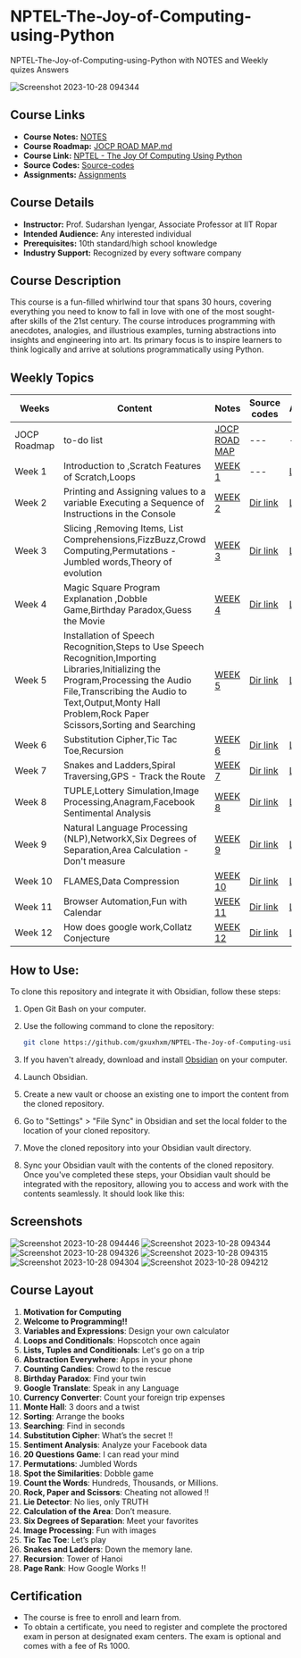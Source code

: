 # NPTEL-The-Joy-of-Computing-using-Python
NPTEL-The-Joy-of-Computing-using-Python with NOTES and Weekly quizes Answers 

![Screenshot 2023-10-28 094344](https://github.com/gxuxhxm/NPTEL-The-Joy-of-Computing-using-Python/assets/114379335/9afefd12-5e07-40f2-b3c0-f0053e3dbf46)

## Course Links

- **Course Notes:** [NOTES](https://github.com/gxuxhxm/NPTEL-The-Joy-of-Computing-using-Python/tree/main/NOTES)
- **Course Roadmap:** [JOCP ROAD MAP.md](https://github.com/gxuxhxm/NPTEL-The-Joy-of-Computing-using-Python/blob/main/JOCP%20ROAD%20MAP.md)
- **Course Link:** [NPTEL - The Joy Of Computing Using Python](https://onlinecourses.nptel.ac.in/noc23_cs108/course)
- **Source Codes:** [Source-codes](https://github.com/gxuxhxm/NPTEL-The-Joy-of-Computing-using-Python/tree/main/Source-codes)
- **Assignments:** [Assignments](https://github.com/gxuxhxm/NPTEL-The-Joy-of-Computing-using-Python/tree/main/Assignments)

## Course Details

- **Instructor:** Prof. Sudarshan Iyengar, Associate Professor at IIT Ropar
- **Intended Audience:** Any interested individual
- **Prerequisites:** 10th standard/high school knowledge
- **Industry Support:** Recognized by every software company

## Course Description

This course is a fun-filled whirlwind tour that spans 30 hours, covering everything you need to know to fall in love with one of the most sought-after skills of the 21st century. The course introduces programming with anecdotes, analogies, and illustrious examples, turning abstractions into insights and engineering into art. Its primary focus is to inspire learners to think logically and arrive at solutions programmatically using Python.

## Weekly Topics

| Weeks | Content | Notes | Source codes | Assignments |
| ----- | ------- | ---- | ------------ | ----------- |
| JOCP Roadmap | to-do list | [JOCP ROAD MAP](https://github.com/gxuxhxm/NPTEL-The-Joy-of-Computing-using-Python/blob/main/JOCP%20ROAD%20MAP.md?plain=1) | --- | --- |
| Week 1 | Introduction to ,Scratch Features of Scratch,Loops| [WEEK 1](https://github.com/gxuxhxm/NPTEL-The-Joy-of-Computing-using-Python/blob/main/NOTES/WEEK%201.md) | --- |  [LINK](https://github.com/gxuxhxm/NPTEL-The-Joy-of-Computing-using-Python/blob/main/Assignments/WEEK%201.md) |
| Week 2 | Printing and Assigning values to a variable Executing a Sequence of Instructions in the Console | [WEEK 2](https://github.com/gxuxhxm/NPTEL-The-Joy-of-Computing-using-Python/blob/main/NOTES/WEEK%202.md) | [Dir link](https://github.com/gxuxhxm/NPTEL-The-Joy-of-Computing-using-Python/tree/main/Source-codes/WEEK%202) |  [LINK](https://github.com/gxuxhxm/NPTEL-The-Joy-of-Computing-using-Python/blob/main/Assignments/WEEK%202.md) |
| Week 3 | Slicing ,Removing Items, List Comprehensions,FizzBuzz,Crowd Computing,Permutations - Jumbled words,Theory of evolution | [WEEK 3](https://github.com/gxuxhxm/NPTEL-The-Joy-of-Computing-using-Python/blob/main/NOTES/WEEK%203.md) | [Dir link](https://github.com/gxuxhxm/NPTEL-The-Joy-of-Computing-using-Python/tree/main/Source-codes/WEEK%203) |  [LINK](https://github.com/gxuxhxm/NPTEL-The-Joy-of-Computing-using-Python/blob/main/Assignments/WEEK%203.md) |
| Week 4 | Magic Square Program Explanation ,Dobble Game,Birthday Paradox,Guess the Movie | [WEEK 4](https://github.com/gxuxhxm/NPTEL-The-Joy-of-Computing-using-Python/blob/main/NOTES/WEEK%204.md) | [Dir link](https://github.com/gxuxhxm/NPTEL-The-Joy-of-Computing-using-Python/tree/main/Source-codes/WEEK%204) |  [LINK](https://github.com/gxuxhxm/NPTEL-The-Joy-of-Computing-using-Python/blob/main/Assignments/WEEK%204.md) |
| Week 5 | Installation of Speech Recognition,Steps to Use Speech Recognition,Importing Libraries,Initializing the Program,Processing the Audio File,Transcribing the Audio to Text,Output,Monty Hall Problem,Rock Paper Scissors,Sorting and Searching | [WEEK 5](https://github.com/gxuxhxm/NPTEL-The-Joy-of-Computing-using-Python/blob/main/NOTES/WEEK%205.md) | [Dir link](https://github.com/gxuxhxm/NPTEL-The-Joy-of-Computing-using-Python/tree/main/Source-codes/WEEK%205) |  [LINK](https://github.com/gxuxhxm/NPTEL-The-Joy-of-Computing-using-Python/blob/main/Assignments/WEEK%205.md) |
| Week 6 | Substitution Cipher,Tic Tac Toe,Recursion | [WEEK 6](https://github.com/gxuxhxm/NPTEL-The-Joy-of-Computing-using-Python/blob/main/NOTES/WEEK%206.md) | [Dir link](https://github.com/gxuxhxm/NPTEL-The-Joy-of-Computing-using-Python/tree/main/Source-codes/WEEK%206) |  [LINK](https://github.com/gxuxhxm/NPTEL-The-Joy-of-Computing-using-Python/blob/main/Assignments/WEEK%206.md) |
| Week 7 | Snakes and Ladders,Spiral Traversing,GPS - Track the Route | [WEEK 7](https://github.com/gxuxhxm/NPTEL-The-Joy-of-Computing-using-Python/blob/main/NOTES/WEEK%207.md) | [Dir link](https://github.com/gxuxhxm/NPTEL-The-Joy-of-Computing-using-Python/tree/main/Source-codes/WEEK%207) |  [LINK](https://github.com/gxuxhxm/NPTEL-The-Joy-of-Computing-using-Python/blob/main/Assignments/WEEK%207.md) |
| Week 8 | TUPLE,Lottery Simulation,Image Processing,Anagram,Facebook Sentimental Analysis | [WEEK 8](https://github.com/gxuxhxm/NPTEL-The-Joy-of-Computing-using-Python/blob/main/NOTES/WEEK%208.md) | [Dir link](https://github.com/gxuxhxm/NPTEL-The-Joy-of-Computing-using-Python/tree/main/Source-codes/WEEK%208) |  [LINK](https://github.com/gxuxhxm/NPTEL-The-Joy-of-Computing-using-Python/blob/main/Assignments/WEEK%208.md) |
| Week 9 | Natural Language Processing (NLP),NetworkX,Six Degrees of Separation,Area Calculation - Don't measure | [WEEK 9](https://github.com/gxuxhxm/NPTEL-The-Joy-of-Computing-using-Python/blob/main/NOTES/WEEK%209.md) | [Dir link](https://github.com/gxuxhxm/NPTEL-The-Joy-of-Computing-using-Python/tree/main/Source-codes/WEEK%209) |  [LINK](https://github.com/gxuxhxm/NPTEL-The-Joy-of-Computing-using-Python/blob/main/Assignments/WEEK%209.md) |
| Week 10 | FLAMES,Data Compression | [WEEK 10](https://github.com/gxuxhxm/NPTEL-The-Joy-of-Computing-using-Python/blob/main/NOTES/WEEK%2010.md) | [Dir link](https://github.com/gxuxhxm/NPTEL-The-Joy-of-Computing-using-Python/tree/main/Source-codes/WEEK%2010) |  [LINK](https://github.com/gxuxhxm/NPTEL-The-Joy-of-Computing-using-Python/blob/main/Assignments/WEEK%2010.md) |
| Week 11 | Browser Automation,Fun with Calendar | [WEEK 11](https://github.com/gxuxhxm/NPTEL-The-Joy-of-Computing-using-Python/blob/main/NOTES/WEEK%2011.md) | [Dir link](https://github.com/gxuxhxm/NPTEL-The-Joy-of-Computing-using-Python/tree/main/Source-codes/WEEK%2011) |  [LINK](https://github.com/gxuxhxm/NPTEL-The-Joy-of-Computing-using-Python/blob/main/Assignments/WEEK%2011.md) |
| Week 12 | How does google work,Collatz Conjecture | [WEEK 12](https://github.com/gxuxhxm/NPTEL-The-Joy-of-Computing-using-Python/blob/main/NOTES/WEEK%2012.md) | [Dir link](https://github.com/gxuxhxm/NPTEL-The-Joy-of-Computing-using-Python/tree/main/Source-codes/WEEK%2012) |  [LINK](https://github.com/gxuxhxm/NPTEL-The-Joy-of-Computing-using-Python/blob/main/Assignments/WEEK%2012.md) |

## How to Use:
To clone this repository and integrate it with Obsidian, follow these steps:
1. Open Git Bash on your computer.
2. Use the following command to clone the repository:
   
    ```bash
    git clone https://github.com/gxuxhxm/NPTEL-The-Joy-of-Computing-using-Python.git
    ```

3. If you haven't already, download and install [Obsidian](https://obsidian.md/) on your computer.
4. Launch Obsidian.
5. Create a new vault or choose an existing one to import the content from the cloned repository.
6. Go to "Settings" > "File Sync" in Obsidian and set the local folder to the location of your cloned repository.
7. Move the cloned repository into your Obsidian vault directory.
8. Sync your Obsidian vault with the contents of the cloned repository.
Once you've completed these steps, your Obsidian vault should be integrated with the repository, allowing you to access and work with the contents seamlessly. It should look like this:
## Screenshots

![Screenshot 2023-10-28 094446](https://github.com/gxuxhxm/NPTEL-The-Joy-of-Computing-using-Python/assets/114379335/b5dd3641-93a2-499b-aaf2-8a85ad4bfdf4)
![Screenshot 2023-10-28 094344](https://github.com/gxuxhxm/NPTEL-The-Joy-of-Computing-using-Python/assets/114379335/9afefd12-5e07-40f2-b3c0-f0053e3dbf46)
![Screenshot 2023-10-28 094326](https://github.com/gxuxhxm/NPTEL-The-Joy-of-Computing-using-Python/assets/114379335/c192be11-e667-404e-b56c-96cbf5fa9cc7)
![Screenshot 2023-10-28 094315](https://github.com/gxuxhxm/NPTEL-The-Joy-of-Computing-using-Python/assets/114379335/8febbe07-18b5-4828-87c4-be9d4efbe76b)
![Screenshot 2023-10-28 094304](https://github.com/gxuxhxm/NPTEL-The-Joy-of-Computing-using-Python/assets/114379335/b416ed4e-05f3-4293-9e42-f7a786f58efc)
![Screenshot 2023-10-28 094212](https://github.com/gxuxhxm/NPTEL-The-Joy-of-Computing-using-Python/assets/114379335/b677c01e-b6a1-4569-85ff-d57802ae3954)

## Course Layout

1. **Motivation for Computing**
2. **Welcome to Programming!!**
3. **Variables and Expressions**: Design your own calculator
4. **Loops and Conditionals**: Hopscotch once again
5. **Lists, Tuples and Conditionals**: Let's go on a trip
6. **Abstraction Everywhere**: Apps in your phone
7. **Counting Candies**: Crowd to the rescue
8. **Birthday Paradox**: Find your twin
9. **Google Translate**: Speak in any Language
10. **Currency Converter**: Count your foreign trip expenses
11. **Monte Hall**: 3 doors and a twist
12. **Sorting**: Arrange the books
13. **Searching**: Find in seconds
14. **Substitution Cipher**: What’s the secret !!
15. **Sentiment Analysis**: Analyze your Facebook data
16. **20 Questions Game**: I can read your mind
17. **Permutations**: Jumbled Words
18. **Spot the Similarities**: Dobble game
19. **Count the Words**: Hundreds, Thousands, or Millions.
20. **Rock, Paper and Scissors**: Cheating not allowed !!
21. **Lie Detector**: No lies, only TRUTH
22. **Calculation of the Area**: Don’t measure.
23. **Six Degrees of Separation**: Meet your favorites
24. **Image Processing**: Fun with images
25. **Tic Tac Toe**: Let’s play
26. **Snakes and Ladders**: Down the memory lane.
27. **Recursion**: Tower of Hanoi
28. **Page Rank**: How Google Works !!

## Certification

- The course is free to enroll and learn from.
- To obtain a certificate, you need to register and complete the proctored exam in person at designated exam centers. The exam is optional and comes with a fee of Rs 1000.


